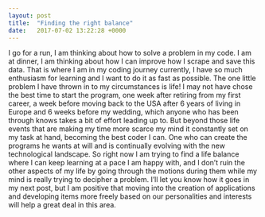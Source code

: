 ```yaml
---
layout: post
title:  "Finding the right balance"
date:   2017-07-02 13:22:28 +0000
---
```


 I go for a run, I am thinking about how to solve a problem in my code. I am at dinner, I am thinking about how I can improve how I scrape and save this data. That is where I am in my coding journey currently, I have so much enthusiasm for learning and I want to do it as fast as possible. The one little problem I have thrown in to my circumstances is life! I may not have chose the best time to start the program, one week after retiring from my first career, a week before moving back to the USA after 6 years of living in Europe and 6 weeks before my wedding, which anyone who has been through knows takes a bit of effort leading up to.  But beyond those life events that are making my time more scarce my mind it constantly set on my task at hand, becoming the best coder I can. One who can create the programs he wants at will and is continually evolving with the new technological landscape. So right now I am trying to find a life balance where I can keep learning at a pace I am happy with, and I don’t ruin the other aspects of my life by going through the motions during them while my mind is really trying to decipher a problem. I’ll let you know how it goes in my next post, but I am positive that moving into the creation of applications and developing items more freely based on our personalities and interests will help a great deal in this area.
